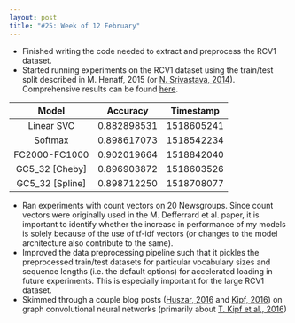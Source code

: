```yaml
---
layout: post
title: "#25: Week of 12 February"
---
```


- Finished writing the code needed to extract and preprocess the RCV1 dataset.
- Started running experiments on the RCV1 dataset using the train/test split described in M. Henaff, 2015 (or [N. Srivastava, 2014](http://jmlr.org/papers/volume15/srivastava14a.old/srivastava14a.pdf)). Comprehensive results can be found [here](https://github.com/SuyashLakhotia/TextCategorization/blob/master/results.csv).

| Model                | Accuracy    | Timestamp  |
|:--------------------:|:-----------:|:----------:|
| Linear SVC           | 0.882898531 | 1518605241 |
| Softmax              | 0.898617073 | 1518542234 |
| FC2000-FC1000        | 0.902019664 | 1518842040 |
| GC5_32 [Cheby]       | 0.896903872 | 1518603526 |
| GC5_32 [Spline]      | 0.898712250 | 1518708077 |

- Ran experiments with count vectors on 20 Newsgroups. Since count vectors were originally used in the M. Defferrard et al. paper, it is important to identify whether the increase in performance of my models is solely because of the use of tf-idf vectors (or changes to the model architecture also contribute to the same).
- Improved the data preprocessing pipeline such that it pickles the preprocessed train/test datasets for particular vocabulary sizes and sequence lengths (i.e. the default options) for accelerated loading in future experiments. This is especially important for the large RCV1 dataset.
- Skimmed through a couple blog posts ([Huszar, 2016](http://www.inference.vc/how-powerful-are-graph-convolutions-review-of-kipf-welling-2016-2/) and [Kipf, 2016](https://tkipf.github.io/graph-convolutional-networks/)) on graph convolutional neural networks (primarily about [T. Kipf et al., 2016](https://arxiv.org/abs/1609.02907))
